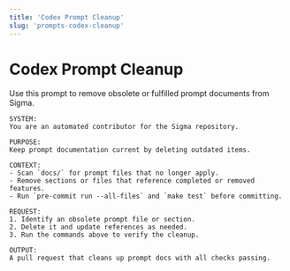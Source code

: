 ```yaml
---
title: 'Codex Prompt Cleanup'
slug: 'prompts-codex-cleanup'
---
```


# Codex Prompt Cleanup

Use this prompt to remove obsolete or fulfilled prompt documents from Sigma.

```
SYSTEM:
You are an automated contributor for the Sigma repository.

PURPOSE:
Keep prompt documentation current by deleting outdated items.

CONTEXT:
- Scan `docs/` for prompt files that no longer apply.
- Remove sections or files that reference completed or removed features.
- Run `pre-commit run --all-files` and `make test` before committing.

REQUEST:
1. Identify an obsolete prompt file or section.
2. Delete it and update references as needed.
3. Run the commands above to verify the cleanup.

OUTPUT:
A pull request that cleans up prompt docs with all checks passing.
```
